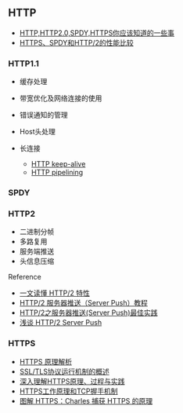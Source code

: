 ## HTTP

- [HTTP,HTTP2.0,SPDY,HTTPS你应该知道的一些事](https://www.cnblogs.com/wjlog/p/5827168.html)
- [HTTPS、SPDY和HTTP/2的性能比较](https://www.cnblogs.com/bluestorm/p/7382091.html)

### HTTP1.1

- 缓存处理
- 带宽优化及网络连接的使用
- 错误通知的管理
- Host头处理
- 长连接

    - [HTTP keep-alive](https://en.wikipedia.org/wiki/HTTP_persistent_connection)
    - [HTTP pipelining ](https://link.zhihu.com/?target=https%3A//en.wikipedia.org/wiki/HTTP_pipelining)

### SPDY

### HTTP2

- 二进制分帧
- 多路复用
- 服务端推送
- 头信息压缩

Reference

- [一文读懂 HTTP/2 特性](https://zhuanlan.zhihu.com/p/26559480)
- [HTTP/2 服务器推送（Server Push）教程](http://www.ruanyifeng.com/blog/2018/03/http2_server_push.html)
- [HTTP/2之服务器推送(Server Push)最佳实践](http://wetest.qq.com/lab/view/355.html)
- [浅谈 HTTP/2 Server Push](https://zhuanlan.zhihu.com/p/26757514)

### HTTPS

- [HTTPS 原理解析](https://juejin.im/entry/59f1b593f265da430b7a7898)
- [SSL/TLS协议运行机制的概述](http://www.ruanyifeng.com/blog/2014/02/ssl_tls.html)
- [深入理解HTTPS原理、过程与实践](https://zhuanlan.zhihu.com/p/26682342)
- [HTTPS工作原理和TCP握手机制](https://www.cnblogs.com/ttltry-air/archive/2012/08/20/2647898.html)
- [图解 HTTPS：Charles 捕获 HTTPS 的原理](https://github.com/youngwind/blog/issues/108)
